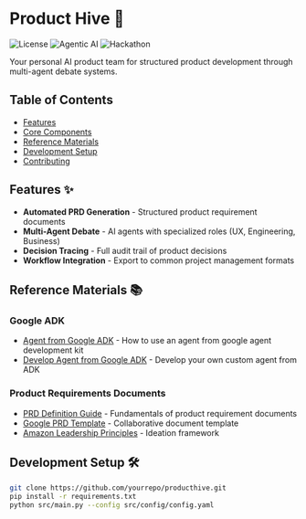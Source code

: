 # Product Hive 🐝
![License](https://img.shields.io/badge/License-MIT-blue.svg)
![Agentic AI](https://img.shields.io/badge/Mode-AgenticAI-green.svg)
![Hackathon](https://img.shields.io/badge/Purpose-Hackathon-blue)

Your personal AI product team for structured product development through multi-agent debate systems.

## Table of Contents
- [Features](#features)
- [Core Components](#core-components)
- [Reference Materials](#reference-materials)
- [Development Setup](#development-setup)
- [Contributing](#contributing)

## Features ✨
- **Automated PRD Generation** - Structured product requirement documents
- **Multi-Agent Debate** - AI agents with specialized roles (UX, Engineering, Business)
- **Decision Tracing** - Full audit trail of product decisions
- **Workflow Integration** - Export to common project management formats

## Reference Materials 📚
### Google ADK
- [Agent from Google ADK](https://cloud.google.com/vertex-ai/generative-ai/docs/agent-engine/use/adk) - How to use an agent from google agent development kit
- [Develop Agent from Google ADK](https://cloud.google.com/vertex-ai/generative-ai/docs/agent-engine/develop/adk) - Develop your own custom agent from ADK
### Product Requirements Documents
- [PRD Definition Guide](https://www.rocketblocks.me/blog/what-is-a-prd.php) - Fundamentals of product requirement documents
- [Google PRD Template](https://docs.google.com/document/d/1zswpYoo3jooC1jK1VceRGrHbjiGxwVvR2ll6PEHKVJk/edit) - Collaborative document template
- [Amazon Leadership Principles](https://www.amazon.jobs/content/en/our-workplace/leadership-principles) - Ideation framework

## Development Setup 🛠️
```bash
git clone https://github.com/yourrepo/producthive.git
pip install -r requirements.txt
python src/main.py --config src/config/config.yaml
```
